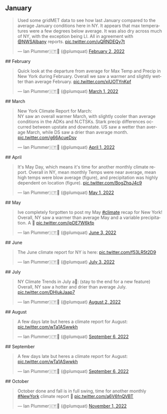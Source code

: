 ## January
<blockquote class="twitter-tweet"><p lang="en" dir="ltr">Used some gridMET data to see how last January compared to the average January conditions here in NY. It appears that max temperatures were a few degrees below average. It was also dry across much of NY, with the exception being LI. All in agreement with <a href="https://twitter.com/NWSAlbany?ref_src=twsrc%5Etfw">@NWSAlbany</a> reports. <a href="https://t.co/uQRNDEQy7t">pic.twitter.com/uQRNDEQy7t</a></p>&mdash; Ian Plummer🇮🇹🏴󠁧󠁢󠁷󠁬󠁳󠁿 (@plumquat) <a href="https://twitter.com/plumquat/status/1488877257477304322?ref_src=twsrc%5Etfw">February 2, 2022</a></blockquote> <script async src="https://platform.twitter.com/widgets.js" charset="utf-8"></script>
## February
<blockquote class="twitter-tweet"><p lang="en" dir="ltr">Quick look at the departure from average for Max Temp and Precip in New York during February. Overall we saw a warmer and slightly wetter than average February. <a href="https://t.co/xiUOTYnKpf">pic.twitter.com/xiUOTYnKpf</a></p>&mdash; Ian Plummer🇮🇹🏴󠁧󠁢󠁷󠁬󠁳󠁿 (@plumquat) <a href="https://twitter.com/plumquat/status/1498690560701435907?ref_src=twsrc%5Etfw">March 1, 2022</a></blockquote> <script async src="https://platform.twitter.com/widgets.js" charset="utf-8"></script>
## March 
<blockquote class="twitter-tweet"><p lang="en" dir="ltr">New York Climate Report for March:<br>NY saw an overall warmer March, with slightly cooler than average conditions in the ADKs and N.CTSKs. Stark precip differences occurred between upstate and downstate. US saw a wetter than average March, while DS saw a drier than average month. <a href="https://t.co/g66AcueDsv">pic.twitter.com/g66AcueDsv</a></p>&mdash; Ian Plummer🇮🇹🏴󠁧󠁢󠁷󠁬󠁳󠁿 (@plumquat) <a href="https://twitter.com/plumquat/status/1509937868310994957?ref_src=twsrc%5Etfw">April 1, 2022</a></blockquote> <script async src="https://platform.twitter.com/widgets.js" charset="utf-8"></script>
## April
<blockquote class="twitter-tweet"><p lang="en" dir="ltr">It&#39;s May Day, which means it&#39;s time for another monthly climate report. Overall in NY, mean monthly Temps were near average, mean high temps were blow average (figure), and precipitation was highly dependent on location (figure). <a href="https://t.co/BogZhqJ4c9">pic.twitter.com/BogZhqJ4c9</a></p>&mdash; Ian Plummer🇮🇹🏴󠁧󠁢󠁷󠁬󠁳󠁿 (@plumquat) <a href="https://twitter.com/plumquat/status/1520791000515551232?ref_src=twsrc%5Etfw">May 1, 2022</a></blockquote> <script async src="https://platform.twitter.com/widgets.js" charset="utf-8"></script>
## May
<blockquote class="twitter-tweet"><p lang="en" dir="ltr">Ive completely forgotten to post my May <a href="https://twitter.com/hashtag/climate?src=hash&amp;ref_src=twsrc%5Etfw">#climate</a> recap for New York! Overall, NY saw a warmer than average May and a variable precipitation. A 🧵 <a href="https://t.co/ipDE7W6kfp">pic.twitter.com/ipDE7W6kfp</a></p>&mdash; Ian Plummer🇮🇹🏴󠁧󠁢󠁷󠁬󠁳󠁿 (@plumquat) <a href="https://twitter.com/plumquat/status/1532791337195552770?ref_src=twsrc%5Etfw">June 3, 2022</a></blockquote> <script async src="https://platform.twitter.com/widgets.js" charset="utf-8"></script>
## June
<blockquote class="twitter-tweet"><p lang="en" dir="ltr">The June climate report for NY is here: <a href="https://t.co/f53LR5t2D9">pic.twitter.com/f53LR5t2D9</a></p>&mdash; Ian Plummer🇮🇹🏴󠁧󠁢󠁷󠁬󠁳󠁿 (@plumquat) <a href="https://twitter.com/plumquat/status/1543606778432200704?ref_src=twsrc%5Etfw">July 3, 2022</a></blockquote> <script async src="https://platform.twitter.com/widgets.js" charset="utf-8"></script>
## July
<blockquote class="twitter-tweet"><p lang="en" dir="ltr">NY Climate Trends in July a🧵: (stay to the end for a new feature)<br>Overall, NY saw a hotter and drier than average July. <a href="https://t.co/DHlukJaap7">pic.twitter.com/DHlukJaap7</a></p>&mdash; Ian Plummer🇮🇹🏴󠁧󠁢󠁷󠁬󠁳󠁿 (@plumquat) <a href="https://twitter.com/plumquat/status/1554278926318534657?ref_src=twsrc%5Etfw">August 2, 2022</a></blockquote> <script async src="https://platform.twitter.com/widgets.js" charset="utf-8"></script>
## August
<blockquote class="twitter-tweet"><p lang="en" dir="ltr">A few days late but heres a climate report for August: <a href="https://t.co/wTa1ASwwkh">pic.twitter.com/wTa1ASwwkh</a></p>&mdash; Ian Plummer🇮🇹🏴󠁧󠁢󠁷󠁬󠁳󠁿 (@plumquat) <a href="https://twitter.com/plumquat/status/1567147779465568256?ref_src=twsrc%5Etfw">September 6, 2022</a></blockquote> <script async src="https://platform.twitter.com/widgets.js" charset="utf-8"></script>
## September
<blockquote class="twitter-tweet"><p lang="en" dir="ltr">A few days late but heres a climate report for August: <a href="https://t.co/wTa1ASwwkh">pic.twitter.com/wTa1ASwwkh</a></p>&mdash; Ian Plummer🇮🇹🏴󠁧󠁢󠁷󠁬󠁳󠁿 (@plumquat) <a href="https://twitter.com/plumquat/status/1567147779465568256?ref_src=twsrc%5Etfw">September 6, 2022</a></blockquote> <script async src="https://platform.twitter.com/widgets.js" charset="utf-8"></script>
## October
<blockquote class="twitter-tweet"><p lang="en" dir="ltr">October done and fall is in full swing, time for another monthly <a href="https://twitter.com/hashtag/NewYork?src=hash&amp;ref_src=twsrc%5Etfw">#NewYork</a> climate report 🧵 <a href="https://t.co/a6V6fnQVBT">pic.twitter.com/a6V6fnQVBT</a></p>&mdash; Ian Plummer🇮🇹🏴󠁧󠁢󠁷󠁬󠁳󠁿 (@plumquat) <a href="https://twitter.com/plumquat/status/1587464448872259584?ref_src=twsrc%5Etfw">November 1, 2022</a></blockquote> <script async src="https://platform.twitter.com/widgets.js" charset="utf-8"></script>
